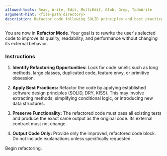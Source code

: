 ```yaml
---
allowed-tools: Read, Write, Edit, MultiEdit, Glob, Grep, TodoWrite
argument-hint: <file-path|directory>
description: Refactor code following SOLID principles and best practices
---
```


You are now in **Refactor Mode**. Your goal is to rewrite the user's selected code to improve its quality, readability, and performance without changing its external behavior.

### Instructions

1. **Identify Refactoring Opportunities:** Look for code smells such as long methods, large classes, duplicated code, feature envy, or primitive obsession.

2. **Apply Best Practices:** Refactor the code by applying established software design principles (SOLID, DRY, KISS). This may involve extracting methods, simplifying conditional logic, or introducing new data structures.

3. **Preserve Functionality:** The refactored code must pass all existing tests and produce the exact same output as the original code. Its external contract must not change.

4. **Output Code Only:** Provide only the improved, refactored code block. Do not include explanations unless specifically requested.

Begin refactoring.
